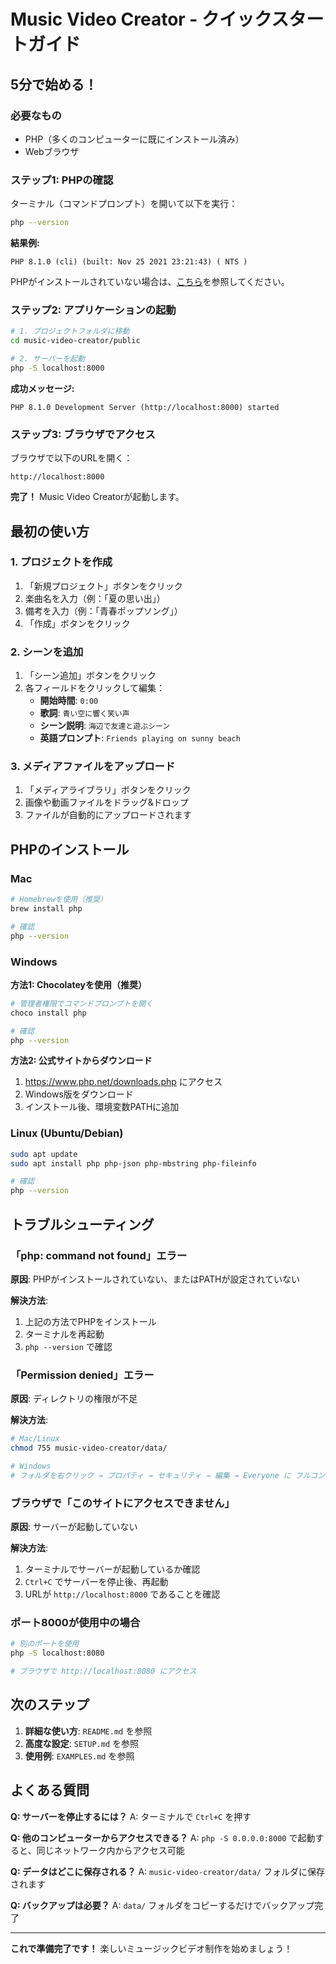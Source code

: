 # Music Video Creator - クイックスタートガイド

## 5分で始める！

### 必要なもの
- PHP（多くのコンピューターに既にインストール済み）
- Webブラウザ

### ステップ1: PHPの確認

ターミナル（コマンドプロンプト）を開いて以下を実行：

```bash
php --version
```

**結果例:**
```
PHP 8.1.0 (cli) (built: Nov 25 2021 23:21:43) ( NTS )
```

PHPがインストールされていない場合は、[こちら](#phpのインストール)を参照してください。

### ステップ2: アプリケーションの起動

```bash
# 1. プロジェクトフォルダに移動
cd music-video-creator/public

# 2. サーバーを起動
php -S localhost:8000
```

**成功メッセージ:**
```
PHP 8.1.0 Development Server (http://localhost:8000) started
```

### ステップ3: ブラウザでアクセス

ブラウザで以下のURLを開く：
```
http://localhost:8000
```

**完了！** Music Video Creatorが起動します。

## 最初の使い方

### 1. プロジェクトを作成

1. 「新規プロジェクト」ボタンをクリック
2. 楽曲名を入力（例：「夏の思い出」）
3. 備考を入力（例：「青春ポップソング」）
4. 「作成」ボタンをクリック

### 2. シーンを追加

1. 「シーン追加」ボタンをクリック
2. 各フィールドをクリックして編集：
   - **開始時間**: `0:00`
   - **歌詞**: `青い空に響く笑い声`
   - **シーン説明**: `海辺で友達と遊ぶシーン`
   - **英語プロンプト**: `Friends playing on sunny beach`

### 3. メディアファイルをアップロード

1. 「メディアライブラリ」ボタンをクリック
2. 画像や動画ファイルをドラッグ&ドロップ
3. ファイルが自動的にアップロードされます

## PHPのインストール

### Mac
```bash
# Homebrewを使用（推奨）
brew install php

# 確認
php --version
```

### Windows

**方法1: Chocolateyを使用（推奨）**
```bash
# 管理者権限でコマンドプロンプトを開く
choco install php

# 確認
php --version
```

**方法2: 公式サイトからダウンロード**
1. https://www.php.net/downloads.php にアクセス
2. Windows版をダウンロード
3. インストール後、環境変数PATHに追加

### Linux (Ubuntu/Debian)
```bash
sudo apt update
sudo apt install php php-json php-mbstring php-fileinfo

# 確認
php --version
```

## トラブルシューティング

### 「php: command not found」エラー

**原因**: PHPがインストールされていない、またはPATHが設定されていない

**解決方法**:
1. 上記の方法でPHPをインストール
2. ターミナルを再起動
3. `php --version` で確認

### 「Permission denied」エラー

**原因**: ディレクトリの権限が不足

**解決方法**:
```bash
# Mac/Linux
chmod 755 music-video-creator/data/

# Windows
# フォルダを右クリック → プロパティ → セキュリティ → 編集 → Everyone に フルコントロール を許可
```

### ブラウザで「このサイトにアクセスできません」

**原因**: サーバーが起動していない

**解決方法**:
1. ターミナルでサーバーが起動しているか確認
2. `Ctrl+C` でサーバーを停止後、再起動
3. URLが `http://localhost:8000` であることを確認

### ポート8000が使用中の場合

```bash
# 別のポートを使用
php -S localhost:8080

# ブラウザで http://localhost:8080 にアクセス
```

## 次のステップ

1. **詳細な使い方**: `README.md` を参照
2. **高度な設定**: `SETUP.md` を参照
3. **使用例**: `EXAMPLES.md` を参照

## よくある質問

**Q: サーバーを停止するには？**
A: ターミナルで `Ctrl+C` を押す

**Q: 他のコンピューターからアクセスできる？**
A: `php -S 0.0.0.0:8000` で起動すると、同じネットワーク内からアクセス可能

**Q: データはどこに保存される？**
A: `music-video-creator/data/` フォルダに保存されます

**Q: バックアップは必要？**
A: `data/` フォルダをコピーするだけでバックアップ完了

---

**これで準備完了です！** 楽しいミュージックビデオ制作を始めましょう！